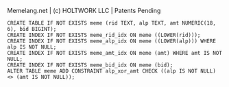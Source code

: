 Memelang.net | (c) HOLTWORK LLC | Patents Pending

	CREATE TABLE IF NOT EXISTS meme (rid TEXT, alp TEXT, amt NUMERIC(18, 6), bid BIGINT);
	CREATE INDEX IF NOT EXISTS meme_rid_idx ON meme ((LOWER(rid)));
	CREATE INDEX IF NOT EXISTS meme_alp_idx ON meme ((LOWER(alp))) WHERE alp IS NOT NULL;
	CREATE INDEX IF NOT EXISTS meme_amt_idx ON meme (amt) WHERE amt IS NOT NULL;
	CREATE INDEX IF NOT EXISTS meme_bid_idx ON meme (bid);
	ALTER TABLE meme ADD CONSTRAINT alp_xor_amt CHECK ((alp IS NOT NULL) <> (amt IS NOT NULL));
